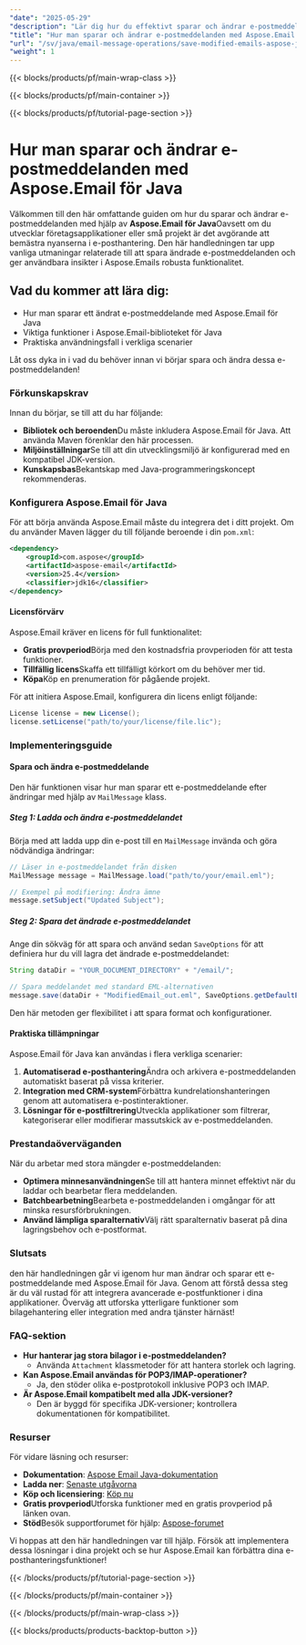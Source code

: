 ```yaml
---
"date": "2025-05-29"
"description": "Lär dig hur du effektivt sparar och ändrar e-postmeddelanden med Aspose.Email för Java, inklusive viktiga funktioner och praktiska tillämpningar."
"title": "Hur man sparar och ändrar e-postmeddelanden med Aspose.Email för Java"
"url": "/sv/java/email-message-operations/save-modified-emails-aspose-java/"
"weight": 1
---
```


{{< blocks/products/pf/main-wrap-class >}}

{{< blocks/products/pf/main-container >}}

{{< blocks/products/pf/tutorial-page-section >}}
# Hur man sparar och ändrar e-postmeddelanden med Aspose.Email för Java

Välkommen till den här omfattande guiden om hur du sparar och ändrar e-postmeddelanden med hjälp av **Aspose.Email för Java**Oavsett om du utvecklar företagsapplikationer eller små projekt är det avgörande att bemästra nyanserna i e-posthantering. Den här handledningen tar upp vanliga utmaningar relaterade till att spara ändrade e-postmeddelanden och ger användbara insikter i Aspose.Emails robusta funktionalitet.

## Vad du kommer att lära dig:
- Hur man sparar ett ändrat e-postmeddelande med Aspose.Email för Java
- Viktiga funktioner i Aspose.Email-biblioteket för Java
- Praktiska användningsfall i verkliga scenarier

Låt oss dyka in i vad du behöver innan vi börjar spara och ändra dessa e-postmeddelanden!

### Förkunskapskrav

Innan du börjar, se till att du har följande:

- **Bibliotek och beroenden**Du måste inkludera Aspose.Email för Java. Att använda Maven förenklar den här processen.
- **Miljöinställningar**Se till att din utvecklingsmiljö är konfigurerad med en kompatibel JDK-version.
- **Kunskapsbas**Bekantskap med Java-programmeringskoncept rekommenderas.

### Konfigurera Aspose.Email för Java

För att börja använda Aspose.Email måste du integrera det i ditt projekt. Om du använder Maven lägger du till följande beroende i din `pom.xml`:

```xml
<dependency>
    <groupId>com.aspose</groupId>
    <artifactId>aspose-email</artifactId>
    <version>25.4</version>
    <classifier>jdk16</classifier>
</dependency>
```

#### Licensförvärv

Aspose.Email kräver en licens för full funktionalitet:

- **Gratis provperiod**Börja med den kostnadsfria provperioden för att testa funktioner.
- **Tillfällig licens**Skaffa ett tillfälligt körkort om du behöver mer tid.
- **Köpa**Köp en prenumeration för pågående projekt.

För att initiera Aspose.Email, konfigurera din licens enligt följande:

```java
License license = new License();
license.setLicense("path/to/your/license/file.lic");
```

### Implementeringsguide

#### Spara och ändra e-postmeddelande

Den här funktionen visar hur man sparar ett e-postmeddelande efter ändringar med hjälp av `MailMessage` klass.

##### Steg 1: Ladda och ändra e-postmeddelandet

Börja med att ladda upp din e-post till en `MailMessage` invända och göra nödvändiga ändringar:

```java
// Läser in e-postmeddelandet från disken
MailMessage message = MailMessage.load("path/to/your/email.eml");

// Exempel på modifiering: Ändra ämne
message.setSubject("Updated Subject");
```

##### Steg 2: Spara det ändrade e-postmeddelandet

Ange din sökväg för att spara och använd sedan `SaveOptions` för att definiera hur du vill lagra det ändrade e-postmeddelandet:

```java
String dataDir = "YOUR_DOCUMENT_DIRECTORY" + "/email/";

// Spara meddelandet med standard EML-alternativen
message.save(dataDir + "ModifiedEmail_out.eml", SaveOptions.getDefaultEml());
```

Den här metoden ger flexibilitet i att spara format och konfigurationer.

#### Praktiska tillämpningar

Aspose.Email för Java kan användas i flera verkliga scenarier:

1. **Automatiserad e-posthantering**Ändra och arkivera e-postmeddelanden automatiskt baserat på vissa kriterier.
2. **Integration med CRM-system**Förbättra kundrelationshanteringen genom att automatisera e-postinteraktioner.
3. **Lösningar för e-postfiltrering**Utveckla applikationer som filtrerar, kategoriserar eller modifierar massutskick av e-postmeddelanden.

### Prestandaöverväganden

När du arbetar med stora mängder e-postmeddelanden:

- **Optimera minnesanvändningen**Se till att hantera minnet effektivt när du laddar och bearbetar flera meddelanden.
- **Batchbearbetning**Bearbeta e-postmeddelanden i omgångar för att minska resursförbrukningen.
- **Använd lämpliga sparalternativ**Välj rätt sparalternativ baserat på dina lagringsbehov och e-postformat.

### Slutsats

den här handledningen går vi igenom hur man ändrar och sparar ett e-postmeddelande med Aspose.Email för Java. Genom att förstå dessa steg är du väl rustad för att integrera avancerade e-postfunktioner i dina applikationer. Överväg att utforska ytterligare funktioner som bilagehantering eller integration med andra tjänster härnäst!

### FAQ-sektion

- **Hur hanterar jag stora bilagor i e-postmeddelanden?**
  - Använda `Attachment` klassmetoder för att hantera storlek och lagring.
- **Kan Aspose.Email användas för POP3/IMAP-operationer?**
  - Ja, den stöder olika e-postprotokoll inklusive POP3 och IMAP.
- **Är Aspose.Email kompatibelt med alla JDK-versioner?**
  - Den är byggd för specifika JDK-versioner; kontrollera dokumentationen för kompatibilitet.

### Resurser

För vidare läsning och resurser:

- **Dokumentation**: [Aspose Email Java-dokumentation](https://reference.aspose.com/email/java/)
- **Ladda ner**: [Senaste utgåvorna](https://releases.aspose.com/email/java/)
- **Köp och licensiering**: [Köp nu](https://purchase.aspose.com/buy)
- **Gratis provperiod**Utforska funktioner med en gratis provperiod på länken ovan.
- **Stöd**Besök supportforumet för hjälp: [Aspose-forumet](https://forum.aspose.com/c/email/10)

Vi hoppas att den här handledningen var till hjälp. Försök att implementera dessa lösningar i dina projekt och se hur Aspose.Email kan förbättra dina e-posthanteringsfunktioner!

{{< /blocks/products/pf/tutorial-page-section >}}

{{< /blocks/products/pf/main-container >}}

{{< /blocks/products/pf/main-wrap-class >}}

{{< blocks/products/products-backtop-button >}}